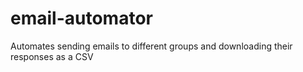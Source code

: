 # email-automator
Automates sending emails to different groups and downloading their responses as a CSV
